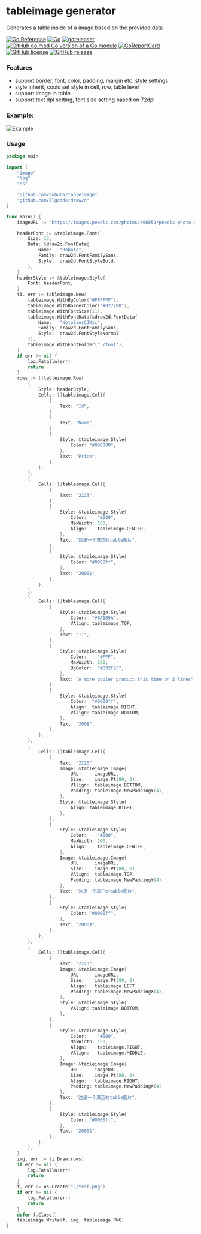# tableimage generator

Generates a table inside of a image based on the provided data

[![Go Reference](https://pkg.go.dev/badge/github.com/bububa/tableimage.svg)](https://pkg.go.dev/github.com/bububa/tableimage)
[![Go](https://github.com/bububa/tableimage/actions/workflows/go.yml/badge.svg)](https://github.com/bububa/tableimage/actions/workflows/go.yml)
[![goreleaser](https://github.com/bububa/tableimage/actions/workflows/goreleaser.yml/badge.svg)](https://github.com/bububa/tableimage/actions/workflows/goreleaser.yml)
[![GitHub go.mod Go version of a Go module](https://img.shields.io/github/go-mod/go-version/bububa/tableimage.svg)](https://github.com/bububa/tableimage)
[![GoReportCard](https://goreportcard.com/badge/github.com/bububa/tableimage)](https://goreportcard.com/report/github.com/bububa/tableimage)
[![GitHub license](https://img.shields.io/github/license/bububa/tableimage.svg)](https://github.com/bububa/tableimage/blob/master/LICENSE)
[![GitHub release](https://img.shields.io/github/release/bububa/tableimage.svg)](https://GitHub.com/bububa/tableimage/releases/)

### Features

- support border, font, color, padding, margin etc. style settings
- style inherit, could set style in cell, row, table level
- support image in table
- support text dpi setting, font size setting based on 72dpi

### Example:

![Example](examples/test.png "Example")

### Usage

```go
package main

import (
	"image"
	"log"
	"os"

	"github.com/bububa/tableimage"
	"github.com/llgcode/draw2d"
)

func main() {
	imageURL := "https://images.pexels.com/photos/906052/pexels-photo-906052.jpeg?auto=compress&cs=tinysrgb&dpr=2&h=750&w=200"

	headerFont := &tableimage.Font{
		Size: 13,
		Data: &draw2d.FontData{
			Name:   "Roboto",
			Family: draw2d.FontFamilySans,
			Style:  draw2d.FontStyleBold,
		},
	}
	headerStyle := &tableimage.Style{
		Font: headerFont,
	}
	ti, err := tableimage.New(
		tableimage.WithBgColor("#FFFFFF"),
		tableimage.WithBorderColor("#0277BD"),
		tableimage.WithFontSize(11),
		tableimage.WithFontData(&draw2d.FontData{
			Name:   "NotoSansCJKsc",
			Family: draw2d.FontFamilySans,
			Style:  draw2d.FontStyleNormal,
		}),
		tableimage.WithFontFolder("./font"),
	)
	if err != nil {
		log.Fatalln(err)
		return
	}
	rows := []tableimage.Row{
		{
			Style: headerStyle,
			Cells: []tableimage.Cell{
				{
					Text: "Id",
				},
				{
					Text: "Name",
				},
				{
					Style: &tableimage.Style{
						Color: "#008000",
					},
					Text: "Price",
				},
			},
		},
		{
			Cells: []tableimage.Cell{
				{
					Text: "2223",
				},
				{
					Style: &tableimage.Style{
						Color:    "#000",
						MaxWidth: 100,
						Align:    tableimage.CENTER,
					},
					Text: "这是一个真正的table图片",
				},
				{
					Style: &tableimage.Style{
						Color: "#0000ff",
					},
					Text: "2000$",
				},
			},
		},
		{
			Cells: []tableimage.Cell{
				{
					Style: &tableimage.Style{
						Color:  "#6A1B9A",
						VAlign: tableimage.TOP,
					},
					Text: "11",
				},
				{
					Style: &tableimage.Style{
						Color:    "#FFF",
						MaxWidth: 100,
						BgColor:  "#D32F2F",
					},
					Text: "A more cooler product this time on 3 lines",
				},
				{
					Style: &tableimage.Style{
						Color:  "#0000ff",
						Align:  tableimage.RIGHT,
						VAlign: tableimage.BOTTOM,
					},
					Text: "200$",
				},
			},
		},
		{
			Cells: []tableimage.Cell{
				{
					Text: "2223",
					Image: &tableimage.Image{
						URL:     imageURL,
						Size:    image.Pt(80, 0),
						VAlign:  tableimage.BOTTOM,
						Padding: tableimage.NewPaddingY(4),
					},
					Style: &tableimage.Style{
						Align: tableimage.RIGHT,
					},
				},
				{
					Style: &tableimage.Style{
						Color:    "#000",
						MaxWidth: 100,
						Align:    tableimage.CENTER,
					},
					Image: &tableimage.Image{
						URL:     imageURL,
						Size:    image.Pt(80, 0),
						VAlign:  tableimage.TOP,
						Padding: tableimage.NewPaddingY(4),
					},
					Text: "这是一个真正的table图片",
				},
				{
					Style: &tableimage.Style{
						Color: "#0000ff",
					},
					Text: "2000$",
				},
			},
		},
		{
			Cells: []tableimage.Cell{
				{
					Text: "2223",
					Image: &tableimage.Image{
						URL:     imageURL,
						Size:    image.Pt(80, 0),
						Align:   tableimage.LEFT,
						Padding: tableimage.NewPaddingX(4),
					},
					Style: &tableimage.Style{
						VAlign: tableimage.BOTTOM,
					},
				},
				{
					Style: &tableimage.Style{
						Color:    "#000",
						MaxWidth: 150,
						Align:    tableimage.RIGHT,
						VAlign:   tableimage.MIDDLE,
					},
					Image: &tableimage.Image{
						URL:     imageURL,
						Size:    image.Pt(80, 0),
						Align:   tableimage.RIGHT,
						Padding: tableimage.NewPaddingX(4),
					},
					Text: "这是一个真正的table图片",
				},
				{
					Style: &tableimage.Style{
						Color: "#0000ff",
					},
					Text: "2000$",
				},
			},
		},
	}
	img, err := ti.Draw(rows)
	if err != nil {
		log.Fatalln(err)
		return
	}
	f, err := os.Create("./test.png")
	if err != nil {
		log.Fatalln(err)
		return
	}
	defer f.Close()
	tableimage.Write(f, img, tableimage.PNG)
}
```
